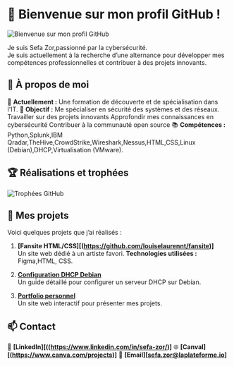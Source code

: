 
# 👋 Bienvenue sur mon profil GitHub !

![Bienvenue sur mon profil GitHub](lien-de-l-image)

Je suis Sefa Zor,passionné par la cybersécurité.  
Je suis actuellement à la recherche d’une alternance pour développer mes compétences professionnelles et contribuer à des projets innovants.


## 🌟 À propos de moi
🔭 **Actuellement :** Une formation de découverte et de spécialisation dans l'IT.
🎯 **Objectif :** Me spécialiser en sécurité des systèmes et des réseaux.
                Travailler sur des projets innovants
                Approfondir mes connaissances en cybersécurité
                Contribuer à la communauté open source
📚 **Compétences :** Python,Splunk,IBM Qradar,TheHive,CrowdStrike,Wireshark,Nessus,HTML,CSS,Linux (Debian),DHCP,Virtualisation (VMware).


## 🏆 Réalisations et trophées
![Trophées GitHub](https://github-profile-trophy.vercel.app/?username=TON_NOM_UTILISATEUR&theme=gruvbox&column=4)


## 🚀 Mes projets
Voici quelques projets que j’ai réalisés :

1. **[Fansite HTML/CSS][(https://github.com/louiselaurennt/fansite)]**  
   Un site web dédié à un artiste favori. **Technologies utilisées :** Figma,HTML, CSS.
   
2. **[Configuration DHCP Debian](https://github.com/username/dhcp-setup)**  
   Un guide détaillé pour configurer un serveur DHCP sur Debian.

3. **[Portfolio personnel](https://github.com/sefazor/portfolio)**  
   Un site web interactif pour présenter mes projets.


## 📫 Contact
💼 **[LinkedIn][((https://www.linkedin.com/in/sefa-zor/)]**
🌐 **[Canval][(https://www.canva.com/projects)]**
📧 **[Email][sefa.zor@laplateforme.io]**

